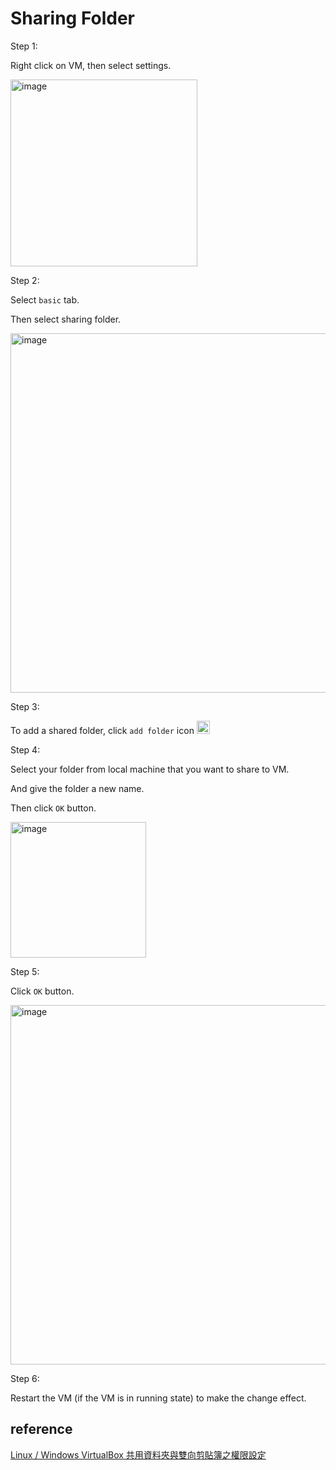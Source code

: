 # Sharing Folder
Step 1:

Right click on VM, then select settings.

<img width="299" alt="image" src="https://github.com/user-attachments/assets/e31ca287-92e3-499d-b27d-be35717aa1f6" />

Step 2:

Select `basic` tab.

Then select sharing folder.

<img width="575" alt="image" src="https://github.com/user-attachments/assets/ce181f07-a824-4e35-8e27-904de0f884aa" />

Step 3:

To add a shared folder, click `add folder` icon <img width="21" alt="image" src="https://github.com/user-attachments/assets/0ea11d42-c632-4900-887a-16c680d47ddf" />

Step 4:

Select your folder from local machine that you want to share to VM.

And give the folder a new name.

Then click `OK` button.

<img width="217" alt="image" src="https://github.com/user-attachments/assets/0a4604eb-d509-457a-acd2-cfe54ed9249b" />

Step 5: 

Click `OK` button.

<img width="575" alt="image" src="https://github.com/user-attachments/assets/95197aae-0768-470e-8ac6-c6444951e13c" />

Step 6:

Restart the VM (if the VM is in running state) to make the change effect. 

## reference

[Linux / Windows VirtualBox 共用資料夾與雙向剪貼簿之權限設定](https://www.jinnsblog.com/2021/05/virtualbox-shared-folder-permission-setting.html#:~:text=%E9%BB%9E%E6%93%8A%E5%8F%B3%E9%82%8A%E7%9A%84%E3%80%8C%EF%BC%8B%E3%80%8D%E8%99%9F%E6%8C%89%E9%88%95%E4%BE%86%E6%96%B0%E5%A2%9E%E5%85%B1%E7%94%A8%E8%B3%87%E6%96%99%E5%A4%BE%EF%BC%8C%E6%96%BC%E3%80%8C%E8%B3%87%E6%96%99%E5%A4%BE%E8%B7%AF%E5%BE%91%E3%80%8D%E4%B8%AD%E9%81%B8%E6%93%87%E6%9C%AC%E6%A9%9F%E6%83%B3%E8%A6%81%E9%80%B2%E8%A1%8C%E5%85%B1%E4%BA%AB%E7%9A%84%E8%B3%87%E6%96%99%E5%A4%BE%EF%BC%8C%E5%BE%85%E9%81%B8%E5%AE%9A%E4%B9%8B%E5%BE%8C%E3%80%8C%E8%B3%87%E6%96%99%E5%A4%BE%E5%90%8D%E7%A8%B1%E3%80%8D%E6%9C%83%E8%87%AA%E5%8B%95%E5%A5%97%E7%94%A8%E8%A9%B2%E8%B3%87%E6%96%99%E5%A4%BE%E7%9A%84%E5%90%8D%E7%A8%B1%EF%BC%8C%E9%80%9A%E5%B8%B8%E4%BF%9D%E7%95%99%E9%A0%90%E8%A8%AD%E7%9A%84%E5%90%8D%E5%AD%97%E5%B0%B1%E8%A1%8C%EF%BC%8C%E6%8E%A5%E8%91%97%E5%8B%BE%E9%81%B8%E3%80%8C%E8%87%AA%E5%8B%95%E6%8E%9B%E8%BC%89%E3%80%8D%EF%BC%8C%E9%80%99%E6%A8%A3%E6%AF%8F%E6%AC%A1%E5%95%9F%E5%8B%95VM%E7%9A%84%E6%99%82%E5%80%99%E5%B0%B1%E6%9C%83%E8%87%AA%E5%8B%95%E6%8A%8A%E5%85%B1%E7%94%A8%E8%B3%87%E6%96%99%E5%A4%BE%E6%8E%9B%E8%BC%89%E9%80%B2%E4%BE%86,%E4%BB%A5%E4%B8%8A%E6%AD%A5%E9%A9%9F%E8%A8%AD%E5%AE%9A%E5%A5%BD%E5%BE%8C%EF%BC%8C%E9%87%8D%E5%95%9FVM%E9%80%B2%E5%85%A5Windows%E5%BE%8C%EF%BC%8C%E5%B0%B1%E5%8F%AF%E4%BB%A5%E7%9C%8B%E5%88%B0%E6%8A%8A%E8%B3%87%E6%96%99%E5%A4%BE%E6%8E%9B%E8%BC%89%E9%80%B2%E4%BE%86%E5%9B%89%EF%BC%8C%E5%A6%82%E4%B8%8B%E5%9C%96%E6%89%80%E7%A4%BA%EF%BC%9A)
